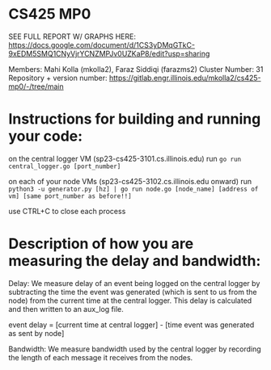 # CS425 MP0

SEE FULL REPORT W/ GRAPHS HERE: https://docs.google.com/document/d/1CS3yDMqGTkC-9xEDM5SMQ1CNyVjrYCNZMPJv0UZKaP8/edit?usp=sharing 

Members: Mahi Kolla (mkolla2), Faraz Siddiqi (farazms2)
Cluster Number: 31
Repository + version number: https://gitlab.engr.illinois.edu/mkolla2/cs425-mp0/-/tree/main 

# Instructions for building and running your code:
on the central logger VM (sp23-cs425-3101.cs.illinois.edu) run 
`go run central_logger.go [port_number]`

on each of your node VMs (sp23-cs425-3102.cs.illinois.edu onward) run 
`python3 -u generator.py [hz] | go run node.go [node_name] [address of vm] [same port_number as before!!]`

use CTRL+C to close each process 

# Description of how you are measuring the delay and bandwidth:
Delay: We measure delay of an event being logged on the central logger by subtracting the time the event was generated (which is sent to us from the node) from the current time at the central logger. This delay is calculated and then written to an aux_log file. 

event delay = [current time at central logger] - [time event was generated as sent by node]

Bandwidth: We measure bandwidth used by the central logger by recording the length of each message it receives from the nodes. 
